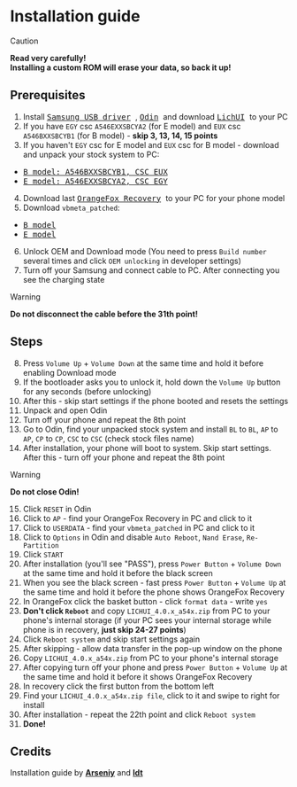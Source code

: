 # Installation guide

> [!CAUTION]
> **Read very carefully!** <br/>
> **Installing a custom ROM will erase your data, so back it up!**

## Prerequisites
1) Install <kbd> [Samsung USB driver](https://developer.samsung.com/android-usb-driver) </kbd>, <kbd> [Odin](https://odindownloader.com/download/odin3-v3-14-4) </kbd> and download <kbd> [LichUI](https://github.com/MrDemon-LICH/PROJECT-LichUI/releases) </kbd> to your PC 
2) If you have `EGY` csc `A546EXXSBCYA2` (for E model) and `EUX` csc `A546BXXSBCYB1` (for B model) - **skip 3, 13, 14, 15 points** 
3) If you haven't `EGY` csc for E model and `EUX` csc for B model - download and unpack your stock system to PC: 
- <kbd> [B model: A546BXXSBCYB1, CSC EUX](https://samfw.com/firmware/SM-A546B/EUX/A546BXXSBCYB1) </kbd>
- <kbd> [E model: A546EXXSBCYA2, CSC EGY](https://samfw.com/firmware/SM-A546E/EGY/A546EXXSBCYA2) </kbd>
4) Download last <kbd> [OrangeFox Recovery](https://github.com/Vaz15k/android_device_samsung_a54x/releases/tag/2024-12-08) </kbd> to your PC for your phone model
5) Download `vbmeta_patched`:
- <kbd> [B model](https://github.com/Vaz15k/proprietary_vendor_samsung_a54x/releases/tag/A546BXXSBCYB1_OXM) </kbd>
- <kbd> [E model](https://github.com/Vaz15k/proprietary_vendor_samsung_a54x/releases/tag/A546EXXSBCYA2_OJM) </kbd>
6) Unlock OEM and Download mode (You need to press `Build number` several times and сlick `OEM unlocking` in developer settings)
7) Turn off your Samsung and connect cable to PC. After connecting you see the charging state
> [!WARNING]
> **Do not disconnect the cable before the 31th point!**

## Steps
8) Press `Volume Up` + `Volume Down` at the same time and hold it before enabling Download mode
9) If the bootloader asks you to unlock it, hold down the `Volume Up` button for any seconds (before unlocking)
10) After this - skip start settings if the phone booted and resets the settings
11) Unpack and open Odin
12) Turn off your phone and repeat the 8th point
13) Go to Odin, find your unpacked stock system and install `BL` to `BL`, `AP` to `AP`, `CP` to `CP`, `CSC` to `CSC` (check stock files name)
14) After installation, your phone will boot to system. Skip start settings. After this - turn off your phone and repeat the 8th point
> [!WARNING]
> **Do not close Odin!**

15) Click `RESET` in Odin
16) Click to `AP` - find your OrangeFox Recovery in PC and click to it
17) Click to `USERDATA` - find your `vbmeta_patched` in PC and click to it
18) Click to `Options` in Odin and disable `Auto Reboot`, `Nand Erase`, `Re-Partition`
19) Click `START`
20) After installation (you'll see "PASS"), press `Power Button` + `Volume Down` at the same time and hold it before the black screen
21) When you see the black screen - fast press `Power Button` + `Volume Up` at the same time and hold it before the phone shows OrangeFox Recovery
22) In OrangeFox click the basket button - click `format data` - write `yes`
23) **Don't click `Reboot`** and copy `LICHUI_4.0.x_a54x.zip` from PC to your phone's internal storage (if your PC sees your internal storage while phone is in recovery, **just skip 24-27 points**)
24) Click `Reboot system` and skip start settings again 
25) After skipping - allow data transfer in the pop-up window on the phone 
26) Copy `LICHUI_4.0.x_a54x.zip` from PC to your phone's internal storage
27) After copying turn off your phone and press `Power Button` + `Volume Up` at the same time and hold it before it shows OrangeFox Recovery
28) In recovery click the first button from the bottom left
29) Find your `LICHUI_4.0.x_a54x.zip file`, click to it and swipe to right for install
30) After installation - repeat the 22th point and click `Reboot system`
31) **Done!**

## Credits
Installation guide by **[Arseniy](https://t.me/Arsenybespomestnov)** and **[ldt](https://github.com/ldtdev0/)**
